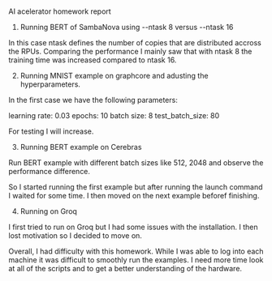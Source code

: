 #
AI acelerator homework report

1. Running BERT of SambaNova using --ntask 8 versus --ntask 16

In this case ntask defines the number of copies that are distributed
accross the RPUs.  Comparing the performance I mainly saw that with 
ntask 8 the training time was increased compared to ntask 16.

2. Running MNIST example on graphcore and adusting the hyperparameters.

In the first case we have the following parameters:

learning rate: 0.03
epochs: 10
batch size: 8
test_batch_size: 80

For testing I will increase.

3. Running BERT example on Cerebras 

Run BERT example with different batch sizes like 512, 2048 and observe the performance difference.

So I started running the first example but after running the launch command I waited 
for some time. I then moved on the next example beforef finishing.  

4. Running on Groq

I first tried to run on Groq but I had some issues with the installation.  I then lost
motivation so I decided to move on.  


Overall, I had difficulty with this homework.  While I was able to log into each machine 
it was difficult to smoothly run the examples.  I need more time look at all of the scripts and 
to get a better understanding of the hardware.  

